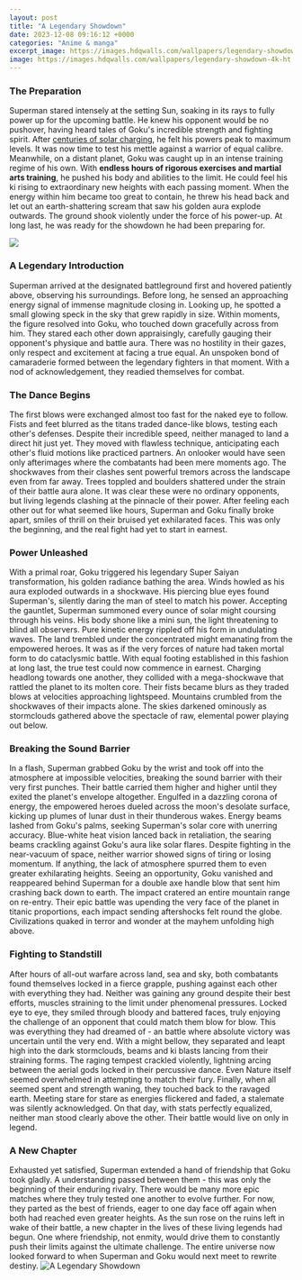 ```yaml
---
layout: post
title: "A Legendary Showdown"
date: 2023-12-08 09:16:12 +0000
categories: "Anime & manga"
excerpt_image: https://images.hdqwalls.com/wallpapers/legendary-showdown-4k-ht.jpg
image: https://images.hdqwalls.com/wallpapers/legendary-showdown-4k-ht.jpg
---
```


### The Preparation
Superman stared intensely at the setting Sun, soaking in its rays to fully power up for the upcoming battle. He knew his opponent would be no pushover, having heard tales of Goku's incredible strength and fighting spirit. After [centuries of solar charging](https://store.fi.io.vn/chihuahuas-stocking-santa-chihuahua-dogs-christmas-socks-lights-xmas-424-chihuahua-dog), he felt his powers peak to maximum levels. It was now time to test his mettle against a warrior of equal calibre. 
Meanwhile, on a distant planet, Goku was caught up in an intense training regime of his own. With **endless hours of rigorous exercises and martial arts training**, he pushed his body and abilities to the limit. He could feel his ki rising to extraordinary new heights with each passing moment. When the energy within him became too great to contain, he threw his head back and let out an earth-shattering scream that saw his golden aura explode outwards. The ground shook violently under the force of his power-up. At long last, he was ready for the showdown he had been preparing for.

![](http://img12.deviantart.net/d6f4/i/2011/176/8/6/legendary_showdown_by_spaceboy969-d3jxa45.jpg)
### A Legendary Introduction
Superman arrived at the designated battleground first and hovered patiently above, observing his surroundings. Before long, he sensed an approaching energy signal of immense magnitude closing in. Looking up, he spotted a small glowing speck in the sky that grew rapidly in size. Within moments, the figure resolved into Goku, who touched down gracefully across from him. 
They stared each other down appraisingly, carefully gauging their opponent's physique and battle aura. There was no hostility in their gazes, only respect and excitement at facing a true equal. An unspoken bond of camaraderie formed between the legendary fighters in that moment. With a nod of acknowledgement, they readied themselves for combat.
### The Dance Begins
The first blows were exchanged almost too fast for the naked eye to follow. Fists and feet blurred as the titans traded dance-like blows, testing each other's defenses. Despite their incredible speed, neither managed to land a direct hit just yet. They moved with flawless technique, anticipating each other's fluid motions like practiced partners.
An onlooker would have seen only afterimages where the combatants had been mere moments ago. The shockwaves from their clashes sent powerful tremors across the landscape even from far away. Trees toppled and boulders shattered under the strain of their battle aura alone. It was clear these were no ordinary opponents, but living legends clashing at the pinnacle of their power. 
After feeling each other out for what seemed like hours, Superman and Goku finally broke apart, smiles of thrill on their bruised yet exhilarated faces. This was only the beginning, and the real fight had yet to start in earnest.
### Power Unleashed 
With a primal roar, Goku triggered his legendary Super Saiyan transformation, his golden radiance bathing the area. Winds howled as his aura exploded outwards in a shockwave. His piercing blue eyes found Superman's, silently daring the man of steel to match his power. 
Accepting the gauntlet, Superman summoned every ounce of solar might coursing through his veins. His body shone like a mini sun, the light threatening to blind all observers. Pure kinetic energy rippled off his form in undulating waves. 
The land trembled under the concentrated might emanating from the empowered heroes. It was as if the very forces of nature had taken mortal form to do cataclysmic battle. With equal footing established in this fashion at long last, the true test could now commence in earnest.
Charging headlong towards one another, they collided with a mega-shockwave that rattled the planet to its molten core. Their fists became blurs as they traded blows at velocities approaching lightspeed. Mountains crumbled from the shockwaves of their impacts alone. The skies darkened ominously as stormclouds gathered above the spectacle of raw, elemental power playing out below.
### Breaking the Sound Barrier
In a flash, Superman grabbed Goku by the wrist and took off into the atmosphere at impossible velocities, breaking the sound barrier with their very first punches. Their battle carried them higher and higher until they exited the planet's envelope altogether. 
Engulfed in a dazzling corona of energy, the empowered heroes dueled across the moon's desolate surface, kicking up plumes of lunar dust in their thunderous wakes. Energy beams lashed from Goku's palms, seeking Superman's solar core with unerring accuracy. Blue-white heat vision lanced back in retaliation, the searing beams crackling against Goku's aura like solar flares.
Despite fighting in the near-vacuum of space, neither warrior showed signs of tiring or losing momentum. If anything, the lack of atmosphere spurred them to even greater exhilarating heights. Seeing an opportunity, Goku vanished and reappeared behind Superman for a double axe handle blow that sent him crashing back down to earth. The impact cratered an entire mountain range on re-entry. 
Their epic battle was upending the very face of the planet in titanic proportions, each impact sending aftershocks felt round the globe. Civilizations quaked in terror and wonder at the mayhem unfolding high above.
### Fighting to Standstill
After hours of all-out warfare across land, sea and sky, both combatants found themselves locked in a fierce grapple, pushing against each other with everything they had. Neither was gaining any ground despite their best efforts, muscles straining to the limit under phenomenal pressures. 
Locked eye to eye, they smiled through bloody and battered faces, truly enjoying the challenge of an opponent that could match them blow for blow. This was everything they had dreamed of - an battle where absolute victory was uncertain until the very end. 
With a might bellow, they separated and leapt high into the dark stormclouds, beams and ki blasts lancing from their straining forms. The raging tempest crackled violently, lightning arcing between the aerial gods locked in their percussive dance. Even Nature itself seemed overwhelmed in attempting to match their fury.
Finally, when all seemed spent and strength waning, they touched back to the ravaged earth. Meeting stare for stare as energies flickered and faded, a stalemate was silently acknowledged. On that day, with stats perfectly equalized, neither man stood clearly above the other. Their battle would live on only in legend.
### A New Chapter
Exhausted yet satisfied, Superman extended a hand of friendship that Goku took gladly. A understanding passed between them - this was only the beginning of their enduring rivalry. There would be many more epic matches where they truly tested one another to evolve further. 
For now, they parted as the best of friends, eager to one day face off again when both had reached even greater heights. As the sun rose on the ruins left in wake of their battle, a new chapter in the lives of these living legends had begun. One where friendship, not enmity, would drive them to constantly push their limits against the ultimate challenge. The entire universe now looked forward to when Superman and Goku would next meet to rewrite destiny.
![A Legendary Showdown](https://images.hdqwalls.com/wallpapers/legendary-showdown-4k-ht.jpg)